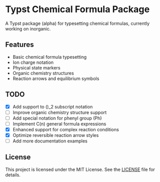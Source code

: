 # Typst Chemical Formula Package

A Typst package (alpha) for typesetting chemical formulas, currently working on inorganic.

## Features

- Basic chemical formula typesetting
- Ion charge notation
- Physical state markers
- Organic chemistry structures
- Reaction arrows and equilibrium symbols

## TODO

- [x] Add support to ()_2 subscript notation
- [ ] Improve organic chemistry structure support
- [ ] Add special notation for phenyl group (Ph)
- [ ] Implement C(n) general formula expressions
- [x] Enhanced support for complex reaction conditions
- [x] Optimize reversible reaction arrow styles
- [ ] Add more documentation examples

## License

This project is licensed under the MIT License. See the [LICENSE](LICENSE) file for details.
